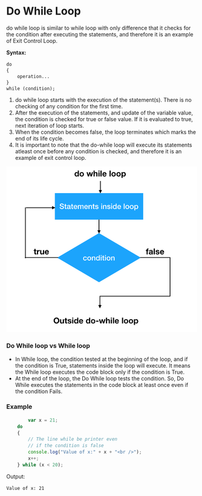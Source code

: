 # Do While Loop

do while loop is similar to while loop with only difference that it checks for the condition after executing the statements, and therefore it is an example of Exit Control Loop.

**Syntax:**

```
do
{
    operation...
}
while (condition);

```

1. do while loop starts with the execution of the statement(s). There is no checking of any condition for the first time.
2. After the execution of the statements, and update of the variable value, the
condition is checked for true or false value. If it is evaluated to
true, next iteration of loop starts.
3. When the condition becomes false, the loop terminates which marks the end of its life cycle.
4. It is important to note that the do-while loop will execute its statements atleast once before any condition is checked, and therefore it is an
example of exit control loop.

![](Do_while_1.png)

### Do While loop vs While loop

- In While loop, the condition tested at the beginning of the
loop, and if the condition is True, statements inside the loop will
execute. It means the While loop executes the code block only if the
condition is True.
- At the end of the loop, the Do While
loop tests the condition. So, Do While executes the statements in the
code block at least once even if the condition Fails.

### Example

```jsx
		var x = 21;
    do 
    {
        // The line while be printer even
        // if the condition is false
        console.log("Value of x:" + x + "<br />");
        x++;
    } while (x < 20);
```

Output:

```
Value of x: 21

```
